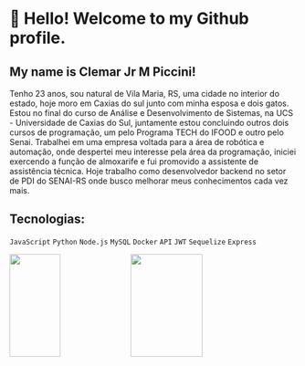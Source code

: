 # 👋 Hello! Welcome to my Github profile.
## My name is Clemar Jr M Piccini!

Tenho 23 anos, sou natural de Vila Maria, RS, uma cidade no interior do estado,
hoje moro em Caxias do sul junto com minha esposa e dois gatos.
Estou no final do curso de Análise e Desenvolvimento de Sistemas, na UCS - Universidade de Caxias do Sul,
juntamente estou concluindo outros dois cursos de programação, um pelo Programa TECH do IFOOD e outro pelo Senai.
Trabalhei em uma empresa voltada para a área de robótica e automação, onde despertei
meu interesse pela área da programação, iniciei exercendo a função de almoxarife e fui promovido a assistente de assistência técnica.
Hoje trabalho como desenvolvedor backend no setor de PDI do SENAI-RS onde busco melhorar meus conhecimentos cada vez mais.

## Tecnologias:

```JavaScript```
```Python```
```Node.js```
```MySQL```
```Docker```
```API```
```JWT```
```Sequelize```
```Express```


<div>
<a href="https://github.com/ClemarPiccini">
<img height="180em" width="42%" src="https://github-readme-stats.vercel.app/api/top-langs/?username=ClemarPiccini&layout=compact&langs_count=7&theme=dracula"/><img height="180em" width="50%" src="https://github-readme-stats.vercel.app/api?username=ClemarPiccini&show_icons=true&theme=dracula&include_all_commits=true&count_private=true"/>
</div>
